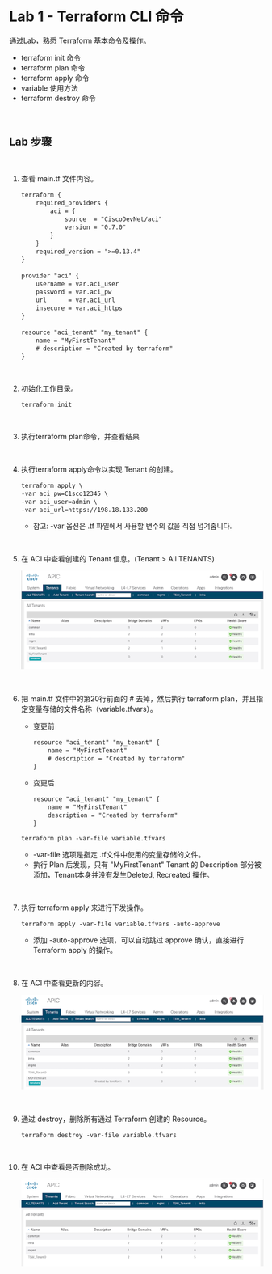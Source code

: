 # Lab 1 - Terraform CLI 命令

通过Lab，熟悉 Terraform 基本命令及操作。

- terraform init 命令
- terraform plan 命令
- terraform apply 命令
- variable 使用方法
- terraform destroy 命令

<br>

## Lab 步骤

<br>

1. 查看 main.tf 文件内容。
    ```
    terraform {
        required_providers {
            aci = {
                source  = "CiscoDevNet/aci"
                version = "0.7.0"
            }
        }
        required_version = ">=0.13.4"
    }

    provider "aci" {
        username = var.aci_user
        password = var.aci_pw
        url      = var.aci_url
        insecure = var.aci_https
    }

    resource "aci_tenant" "my_tenant" {
        name = "MyFirstTenant"
        # description = "Created by terraform"
    }
    ```

<br>

2. 初始化工作目录。
    ```
    terraform init
    ```

<br>

3. 执行terraform plan命令，并查看结果


<br>

4. 执行terraform apply命令以实现 Tenant 的创建。
    ```
    terraform apply \
    -var aci_pw=C1sco12345 \
    -var aci_user=admin \
    -var aci_url=https://198.18.133.200
    ```
    - 참고: -var 옵션은 .tf 파일에서 사용할 변수의 값을 직접 넘겨줍니다.

<br>

5. 在 ACI 中查看创建的 Tenant 信息。(Tenant > All TENANTS)

    ![lab1_1](../images/lab-tf-1/1.png)

<br>

6. 把 main.tf 文件中的第20行前面的 # 去掉，然后执行 terraform plan，并且指定变量存储的文件名称（variable.tfvars）。

    - 变更前
        ```
        resource "aci_tenant" "my_tenant" {
            name = "MyFirstTenant"
            # description = "Created by terraform"
        }
        ```
    - 变更后
        ```
        resource "aci_tenant" "my_tenant" {
            name = "MyFirstTenant"
            description = "Created by terraform"
        }
        ```

    ```
    terraform plan -var-file variable.tfvars
    ```
    - -var-file 选项是指定 .tf文件中使用的变量存储的文件。
    - 执行 Plan 后发现，只有 "MyFirstTenant" Tenant 的 Description 部分被添加，Tenant本身并没有发生Deleted, Recreated 操作。

<br>

7. 执行 terraform apply 来进行下发操作。

    ```
    terraform apply -var-file variable.tfvars -auto-approve
    ```
    - 添加 -auto-approve 选项，可以自动跳过 approve 确认，直接进行 Terraform apply 的操作。

<br>

8. 在 ACI 中查看更新的内容。

    ![lab1_3](../images/lab-tf-1/3.png)

<br>

9. 通过 destroy，删除所有通过 Terraform 创建的 Resource。

    ```
    terraform destroy -var-file variable.tfvars
    ```

<br>

10. 在 ACI 中查看是否删除成功。

    ![lab1_5](../images/lab-tf-1/5.png)
